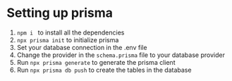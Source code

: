 # Setting up prisma

1. `npm i ` to install all the dependencies
2. `npx prisma init` to initialize prisma
3. Set your database connection in the .env file
4. Change the provider in the `schema.prisma` file to your database provider
5. Run `npx prisma generate` to generate the prisma client
6. Run `npx prisma db push` to create the tables in the database
